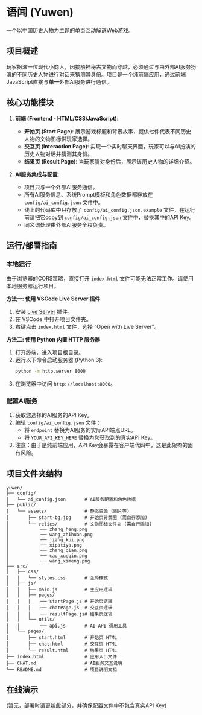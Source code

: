 # 语闻 (Yuwen)

一个以中国历史人物为主题的单页互动解谜Web游戏。

## 项目概述

玩家扮演一位现代小商人，因接触神秘古文物而穿越，必须通过与由外部AI服务扮演的不同历史人物进行对话来猜测其身份。项目是一个纯前端应用，通过前端JavaScript直接与**单一**外部AI服务进行通信。

## 核心功能模块

1.  **前端 (Frontend - HTML/CSS/JavaScript)**:
    *   **开始页 (Start Page)**: 展示游戏标题和背景故事，提供七件代表不同历史人物的文物图标供玩家选择。
    *   **交互页 (Interaction Page)**: 实现一个实时聊天界面，玩家可以与AI扮演的历史人物对话并猜测其身份。
    *   **结果页 (Result Page)**: 当玩家猜对身份后，展示该历史人物的详细介绍。

2.  **AI服务集成与配置**:
    *   项目只与一个外部AI服务通信。
    *   所有AI服务信息、系统Prompt模板和角色数据都存放在 `config/ai_config.json` 文件中。
    *   线上的代码库中只存放了 `config/ai_config.json.example` 文件，在运行前请把它copy到 `config/ai_config.json` 文件中，替换其中的API Key。
    *   同义词处理由外部AI服务全权负责。

## 运行/部署指南

### 本地运行

由于浏览器的CORS策略，直接打开 `index.html` 文件可能无法正常工作。请使用本地服务器运行项目。

**方法一: 使用 VSCode Live Server 插件**

1.  安装 [Live Server](https://marketplace.visualstudio.com/items?itemName=ritwickdey.LiveServer) 插件。
2.  在 VSCode 中打开项目文件夹。
3.  右键点击 `index.html` 文件，选择 "Open with Live Server"。

**方法二: 使用 Python 内置 HTTP 服务器**

1.  打开终端，进入项目根目录。
2.  运行以下命令启动服务器 (Python 3):
    ```bash
    python -m http.server 8000
    ```
3.  在浏览器中访问 `http://localhost:8000`。

### 配置AI服务

1.  获取您选择的AI服务的API Key。
2.  编辑 `config/ai_config.json` 文件：
    *   将 `endpoint` 替换为AI服务的实际API端点URL。
    *   将 `YOUR_API_KEY_HERE` 替换为您获取到的真实API Key。
3.  注意：由于是纯前端应用，API Key会暴露在客户端代码中，这是此架构的固有风险。

## 项目文件夹结构

```
yuwen/
├── config/
│   └── ai_config.json       # AI服务配置和角色数据
├── public/
│   └── assets/              # 静态资源 (图片等)
│       ├── start-bg.jpg     # 开始页背景图 (需自行添加)
│       └── relics/          # 文物图标文件夹 (需自行添加)
│           ├── zhang_heng.png
│           ├── wang_zhihuan.png
│           ├── jiang_kui.png
│           ├── xipatiya.png
│           ├── zhang_qian.png
│           ├── cao_xueqin.png
│           └── wang_ximeng.png
├── src/
│   ├── css/
│   │   └── styles.css       # 全局样式
│   ├── js/
│   │   ├── main.js          # 主应用逻辑
│   │   ├── pages/
│   │   │   ├── startPage.js # 开始页逻辑
│   │   │   ├── chatPage.js  # 交互页逻辑
│   │   │   └── resultPage.js# 结果页逻辑
│   │   └── utils/
│   │       └── api.js       # AI API 调用工具
│   └── pages/
│       ├── start.html       # 开始页 HTML
│       ├── chat.html        # 交互页 HTML
│       └── result.html      # 结果页 HTML
├── index.html               # 应用入口文件
├── CHAT.md                  # AI服务交互说明
└── README.md                # 项目说明文档
```

## 在线演示

(暂无，部署时请更新此部分，并确保配置文件中不包含真实API Key)